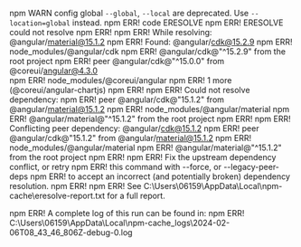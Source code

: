 npm WARN config global `--global`, `--local` are deprecated. Use `--location=global` instead.
npm ERR! code ERESOLVE
npm ERR! ERESOLVE could not resolve
npm ERR! 
npm ERR! While resolving: @angular/material@15.1.2
npm ERR! Found: @angular/cdk@15.2.9
npm ERR! node_modules/@angular/cdk
npm ERR!   @angular/cdk@"^15.2.9" from the root project
npm ERR!   peer @angular/cdk@"^15.0.0" from @coreui/angular@4.3.0  
npm ERR!   node_modules/@coreui/angular
npm ERR!   1 more (@coreui/angular-chartjs)
npm ERR! 
npm ERR! Could not resolve dependency:
npm ERR! peer @angular/cdk@"15.1.2" from @angular/material@15.1.2
npm ERR! node_modules/@angular/material
npm ERR!   @angular/material@"^15.1.2" from the root project
npm ERR! 
npm ERR! Conflicting peer dependency: @angular/cdk@15.1.2
npm ERR!   peer @angular/cdk@"15.1.2" from @angular/material@15.1.2
npm ERR!   node_modules/@angular/material
npm ERR!     @angular/material@"^15.1.2" from the root project
npm ERR!
npm ERR! Fix the upstream dependency conflict, or retry
npm ERR! this command with --force, or --legacy-peer-deps
npm ERR! to accept an incorrect (and potentially broken) dependency resolution.
npm ERR!
npm ERR! See C:\Users\06159\AppData\Local\npm-cache\eresolve-report.txt for a full report.

npm ERR! A complete log of this run can be found in:
npm ERR!     C:\Users\06159\AppData\Local\npm-cache\_logs\2024-02-06T08_43_46_806Z-debug-0.log
